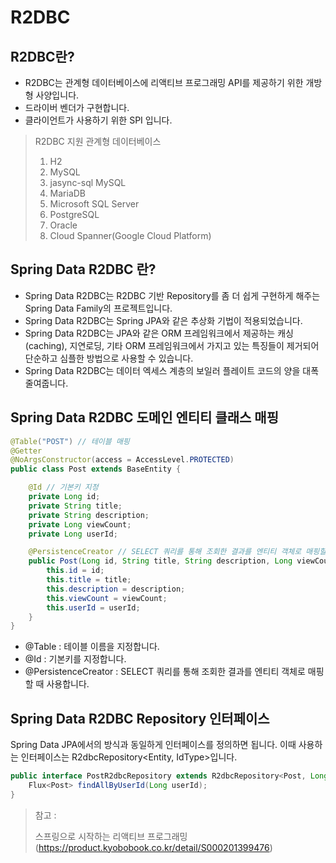 # R2DBC

## R2DBC란?

* R2DBC는 관계형 데이터베이스에 리액티브 프로그래밍 API를 제공하기 위한 개방형 사양입니다.
* 드라이버 벤더가 구현합니다.
* 클라이언트가 사용하기 위한 SPI 입니다.

> R2DBC 지원 관계형 데이터베이스
> 1. H2
> 2. MySQL
> 3. jasync-sql MySQL
> 4. MariaDB
> 5. Microsoft SQL Server
> 6. PostgreSQL
> 7. Oracle
> 8. Cloud Spanner(Google Cloud Platform)

## Spring Data R2DBC 란?

* Spring Data R2DBC는 R2DBC 기반 Repository를 좀 더 쉽게 구현하게 해주는 Spring Data Family의 프로젝트입니다.
* Spring Data R2DBC는 Spring JPA와 같은 추상화 기법이 적용되었습니다.
* Spring Data R2DBC는 JPA와 같은 ORM 프레임워크에서 제공하는 캐싱(caching), 지연로딩, 기타 ORM 프레임워크에서 가지고 있는 특징들이 제거되어 단순하고 심플한 방법으로 사용할 수 있습니다.
* Spring Data R2DBC는 데이터 엑세스 계층의 보일러 플레이트 코드의 양을 대폭 줄여줍니다.

## Spring Data R2DBC 도메인 엔티티 클래스 매핑

~~~java
@Table("POST") // 테이블 매핑
@Getter
@NoArgsConstructor(access = AccessLevel.PROTECTED)
public class Post extends BaseEntity {

    @Id // 기본키 지정
    private Long id;
    private String title;
    private String description;
    private Long viewCount;
    private Long userId;

    @PersistenceCreator // SELECT 쿼리를 통해 조회한 결과를 엔티티 객체로 매핑할 때 사용
    public Post(Long id, String title, String description, Long viewCount, Long userId) {
        this.id = id;
        this.title = title;
        this.description = description;
        this.viewCount = viewCount;
        this.userId = userId;
    }
}
~~~

* @Table : 테이블 이름을 지정합니다.
* @Id : 기본키를 지정합니다.
* @PersistenceCreator : SELECT 쿼리를 통해 조회한 결과를 엔티티 객체로 매핑할 때 사용합니다.

## Spring Data R2DBC Repository 인터페이스

Spring Data JPA에서의 방식과 동일하게 인터페이스를 정의하면 됩니다. 이때 사용하는 인터페이스는 R2dbcRepository<Entity, IdType>입니다.

~~~java
public interface PostR2dbcRepository extends R2dbcRepository<Post, Long> {
    Flux<Post> findAllByUserId(Long userId);
}
~~~

> 참고 :
>
> 스프링으로 시작하는 리액티브 프로그래밍(https://product.kyobobook.co.kr/detail/S000201399476)